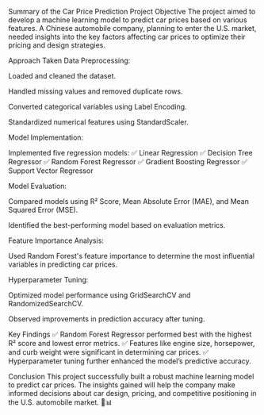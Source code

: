Summary of the Car Price Prediction Project
Objective
The project aimed to develop a machine learning model to predict car prices based on various features. A Chinese automobile company, planning to enter the U.S. market, needed insights into the key factors affecting car prices to optimize their pricing and design strategies.

Approach Taken
Data Preprocessing:

Loaded and cleaned the dataset.

Handled missing values and removed duplicate rows.

Converted categorical variables using Label Encoding.

Standardized numerical features using StandardScaler.

Model Implementation:

Implemented five regression models:
✅ Linear Regression
✅ Decision Tree Regressor
✅ Random Forest Regressor
✅ Gradient Boosting Regressor
✅ Support Vector Regressor

Model Evaluation:

Compared models using R² Score, Mean Absolute Error (MAE), and Mean Squared Error (MSE).

Identified the best-performing model based on evaluation metrics.

Feature Importance Analysis:

Used Random Forest's feature importance to determine the most influential variables in predicting car prices.

Hyperparameter Tuning:

Optimized model performance using GridSearchCV and RandomizedSearchCV.

Observed improvements in prediction accuracy after tuning.

Key Findings
✅ Random Forest Regressor performed best with the highest R² score and lowest error metrics.
✅ Features like engine size, horsepower, and curb weight were significant in determining car prices.
✅ Hyperparameter tuning further enhanced the model’s predictive accuracy.

Conclusion
This project successfully built a robust machine learning model to predict car prices. The insights gained will help the company make informed decisions about car design, pricing, and competitive positioning in the U.S. automobile market. 🚗📊
